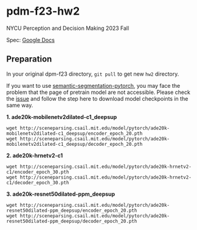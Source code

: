 # pdm-f23-hw2

NYCU Perception and Decision Making 2023 Fall

Spec: [Google Docs](https://drive.google.com/file/d/1LdzOZnM4sa_z1dcEKYHdXxHH_FsDKr_h/view?usp=sharing)

## Preparation
In your original dpm-f23 directory, `git pull` to get new `hw2` directory. 

If you want to use [semantic-segmentation-pytorch](https://github.com/CSAILVision/semantic-segmentation-pytorch), you may face the problem that the page of pretrain model are not accessible.
Please check the [issue](https://github.com/CSAILVision/semantic-segmentation-pytorch/issues/286) and follow the step here to download model checkpoints in the same way.

**1. ade20k-mobilenetv2dilated-c1_deepsup** 
```
wget http://sceneparsing.csail.mit.edu/model/pytorch/ade20k-mobilenetv2dilated-c1_deepsup/encoder_epoch_20.pth 
wget http://sceneparsing.csail.mit.edu/model/pytorch/ade20k-mobilenetv2dilated-c1_deepsup/decoder_epoch_20.pth
```

**2. ade20k-hrnetv2-c1** 
```
wget http://sceneparsing.csail.mit.edu/model/pytorch/ade20k-hrnetv2-c1/encoder_epoch_30.pth 
wget http://sceneparsing.csail.mit.edu/model/pytorch/ade20k-hrnetv2-c1/decoder_epoch_30.pth
```

**3. ade20k-resnet50dilated-ppm_deepsup** 
```
wget http://sceneparsing.csail.mit.edu/model/pytorch/ade20k-resnet50dilated-ppm_deepsup/encoder_epoch_20.pth 
wget http://sceneparsing.csail.mit.edu/model/pytorch/ade20k-resnet50dilated-ppm_deepsup/decoder_epoch_20.pth
```
